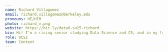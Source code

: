 ```yaml
---
name: Richard Villagomez
email: richard.villagomez@berkeley.edu
pronouns: HE/HIM
photo: richard_v.png
website: https://bit.ly/data8-su25-richard
bio: Hi! I’m a rising senior studying Data Science and CS, and in my free time I love playing Mario Kart, spending too much money on coffee, and hiking Claremont Canyon. I hope to help make data science accessible to everyone!
role: UCS2
team: Content
---
```

